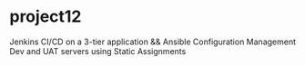 # project12
Jenkins CI/CD on a 3-tier application &amp;&amp; Ansible Configuration Management Dev and UAT servers using Static Assignments
